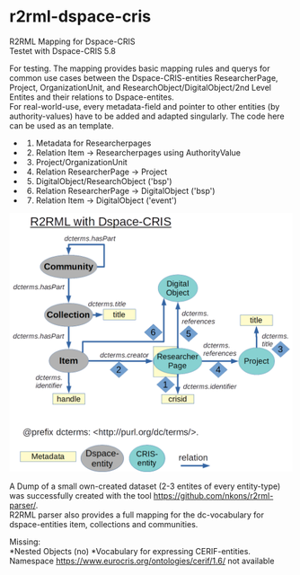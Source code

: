 # r2rml-dspace-cris
R2RML Mapping for Dspace-CRIS  
Testet with Dspace-CRIS 5.8  

For testing. 
The mapping provides basic mapping rules and querys for common use cases between the Dspace-CRIS-entities ResearcherPage, Project, OrganizationUnit, and ResearchObject/DigitalObject/2nd Level Entites and their relations to Dspace-entites.  
For real-world-use, every metadata-field and pointer to other entities (by authority-values) have to be added and adapted singularly. The code here can be used as an template. 

* 1. Metadata for Researcherpages
* 2. Relation Item -> Researcherpages using AuthorityValue
* 3. Project/OrganizationUnit
* 4. Relation ResearcherPage -> Project
* 5. DigitalObject/ResearchObject ('bsp') 
* 6. Relation ResearcherPage -> DigitalObject ('bsp')
* 7. Relation Item -> DigitalObject ('event')

![Overview over Relations between dspace-entites and cris-entities and their metadata.](r2rml_dspace_cris_steps.png?v=4&s=200)

A Dump of a small own-created dataset (2-3 entites of every entity-type) was successfully created with the tool https://github.com/nkons/r2rml-parser/.  
R2RML parser also provides a full mapping for the dc-vocabulary for dspace-entities item, collections and communities.

Missing:  
*Nested Objects (no)
*Vocabulary for expressing CERIF-entities. Namespace https://www.eurocris.org/ontologies/cerif/1.6/ not available

